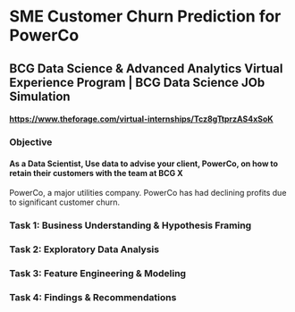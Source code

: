 # SME Customer Churn Prediction for PowerCo
## BCG Data Science & Advanced Analytics Virtual Experience Program | BCG Data Science JOb Simulation
#### https://www.theforage.com/virtual-internships/Tcz8gTtprzAS4xSoK

### Objective
#### As a Data Scientist, Use data to advise your client, PowerCo, on how to retain their customers with the team at BCG X
PowerCo, a major utilities company. PowerCo has had declining profits due to significant customer churn.

 
### Task 1: Business Understanding & Hypothesis Framing

### Task 2: Exploratory Data Analysis

### Task 3: Feature Engineering & Modeling

### Task 4: Findings & Recommendations


